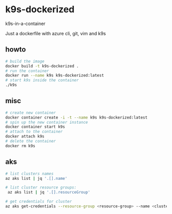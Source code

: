 # k9s-dockerized
k9s-in-a-container

Just a dockerfile with azure cli, git, vim and k9s


## howto

```bash
# build the image
docker build -t k9s-dockerized .
# run the container
docker run --name k9s k9s-dockerized:latest
# start k9s inside the container
./k9s
```

## misc

```bash
# create new container
docker container create -i -t --name k9s k9s-dockerized:latest
# spin up the new container instance
docker container start k9s
# attach to the container
docker attach k9s
# delete the container
docker rm k9s
```

## aks

```bash
# list clusters names
az aks list | jq '.[].name'

# list cluster resource groups:
 az aks list | jq '.[].resourceGroup'

# get credentials for cluster
az aks get-credentials --resource-group <resource-group> --name <cluster-name>
```
